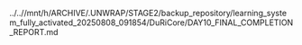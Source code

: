 ../..//mnt/h/ARCHIVE/.UNWRAP/STAGE2/backup_repository/learning_system_fully_activated_20250808_091854/DuRiCore/DAY10_FINAL_COMPLETION_REPORT.md